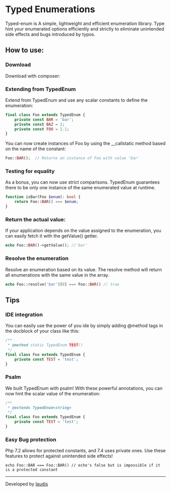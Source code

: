 # Typed Enumerations
Typed-enum is A simple, lightweight and efficient enumeration library. Type hint your enumerated options efficiently and strictly to eliminate unintended side effects and bugs introduced by typos.

## How to use:

### Download

Download with composer:

### Extending from TypedEnum

Extend from TypedEnum and use any scalar constants to define the enumeration:

```php
final class Foo extends TypedEnum {
    private const BAR = 'bar';
    private const BAZ = 2;
    private const FOO = 2.1;
} 
```

You can now create instances of Foo by using the __callstatic method based on the name of the constant:

```php
Foo::BAR();  // Returns an instance of Foo with value 'bar'
```

### Testing for equality

As a bonus, you can now use strict comparisons. TypedEnum guarantees there to be only one instance of the same enumerated value at runtime.

```php
function isBar(Foo $enum): bool {
    return Foo::BAR() === $enum;     
}
```

### Return the actual value:

If your application depends on the value assigned to the enumeration, you can easily fetch it with the getValue() getter.

```php
echo Foo::BAR()->getValue(); //'bar'
```

### Resolve the enumeration

Resolve an enumeration based on its value.
The resolve method will return all enumerations with the same value in the array.

```php
echo Foo::resolve('bar')[0] === Foo::BAR() // true 
```

## Tips

### IDE integration

You can easily use the power of you ide by simply adding @method tags in the docblock of your class like this:

```php
/**
 * @method static TypedEnum TEST()
 */
final class Foo extends TypedEnum {
    private const TEST = 'test';
}
```

### Psalm

We built TypedEnum with psalm! With these powerful annotations, you can now hint the scalar value of the enumeration:

```php
/**
 * @extends TypedEnum<string>
 */
final class Foo extends TypedEnum {
    private const TEST = 'test';
}
```


### Easy Bug protection

Php 7.2 allows for protected constants, and 7.4 uses private ones. Use these features to protect against unintended side effects!

```
echo Foo::BAR === Foo::BAR() // echo's false but is impossible if it is a protected constant
```


***
Developed by [laudis](https://laudis.tech)
